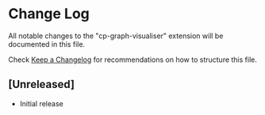 # Change Log

All notable changes to the "cp-graph-visualiser" extension will be documented in this file.

Check [Keep a Changelog](http://keepachangelog.com/) for recommendations on how to structure this file.

## [Unreleased]

- Initial release
